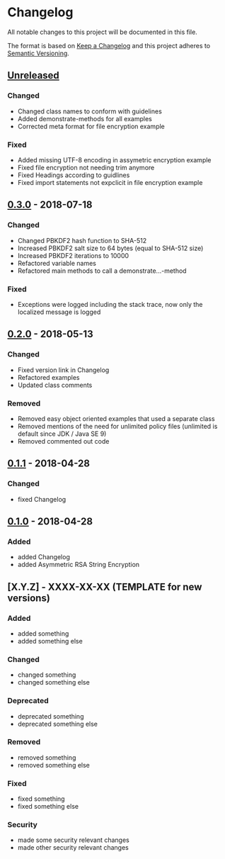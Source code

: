 # Changelog

All notable changes to this project will be documented in this file.

The format is based on [Keep a Changelog](http://keepachangelog.com/en/1.0.0/)
and this project adheres to [Semantic Versioning](http://semver.org/spec/v2.0.0.html).

## [Unreleased]

### Changed

- Changed class names to conform with guidelines
- Added demonstrate-methods for all examples
- Corrected meta format for file encryption example

### Fixed

- Added missing UTF-8 encoding in assymetric encryption example
- Fixed file encryption not needing trim anymore
- Fixed Headings according to guidlines
- Fixed import statements not expclicit in file encryption example

## [0.3.0] - 2018-07-18

### Changed

- Changed PBKDF2 hash function to SHA-512
- Increased PBKDF2 salt size to 64 bytes (equal to SHA-512 size)
- Increased PBKDF2 iterations to 10000
- Refactored variable names
- Refactored main methods to call a demonstrate...-method

### Fixed

- Exceptions were logged including the stack trace, now only the localized message is logged

## [0.2.0] - 2018-05-13

### Changed

- Fixed version link in Changelog
- Refactored examples
- Updated class comments

### Removed

- Removed easy object oriented examples that used a separate class
- Removed mentions of the need for unlimited policy files (unlimited is default since JDK / Java SE 9)
- Removed commented out code

## [0.1.1] - 2018-04-28

### Changed

- fixed Changelog

## [0.1.0] - 2018-04-28

### Added

- added Changelog
- added Asymmetric RSA String Encryption

## [X.Y.Z] - XXXX-XX-XX (TEMPLATE for new versions)

### Added

- added something
- added something else

### Changed

- changed something
- changed something else

### Deprecated

- deprecated something
- deprecated something else

### Removed

- removed something
- removed something else

### Fixed

- fixed something
- fixed something else

### Security

- made some security relevant changes
- made other security relevant changes

[Unreleased]: https://github.com/cryptoexamples/java-crypto-examples/compare/v0.3.0...HEAD
[0.3.0]: https://github.com/cryptoexamples/java-crypto-examples/compare/v0.2.0...v0.3.0
[0.2.0]: https://github.com/cryptoexamples/java-crypto-examples/compare/v0.1.1...v0.2.0
[0.1.1]: https://github.com/cryptoexamples/java-crypto-examples/compare/v0.1.0...v0.1.1
[0.1.0]: https://github.com/cryptoexamples/java-crypto-examples/releases/tag/v0.1.0